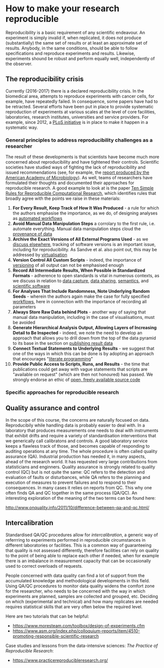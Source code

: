 How to make your research reproducible
======================================
Reproducibility is a basic requirement of any scientific endeavour. An experiment is simply invalid if, when replicated, it does not produce (substantially) the same set of results or at least an approximate set of results. Anybody, in the same conditions, should be able to follow specifications and reproduce experiments and results. Likewise, experiments shound be robust and perform equally well, independently of the observer.

The reproducibility crisis
--------------------------
Currently (2016-2017) there is a declared reproducibility crisis. In the biomedical area, attempts to reproduce experiments with cancer cells, for example, have repeatedly failed. In consequence, some papers have had to be retracted. Several efforts have been put in place to provide systematic reproduction of experiments at various scales at the level of core facilities, laboratories, research institutes, universities and service providers. For example, since 2012, a [PLoS initiative](http://blogs.plos.org/everyone/2012/08/14/plos-one-launches-reproducibility-initiative/) is in place to make it happen in a systematic way.

### General principles to address reproducibility challenges as a researcher
The result of these developments is that scientists have become much more concerned about reproducibility and have tightened their controls. Scientific societies have studied ways of fighting the lack of reproducibility and issued recommendations (see, for example, the [report produced by the American Academy of Microbiology](https://www.asm.org/index.php/colloquium-reports/item/4510-promoting-responsible-scientific-research)). As well, teams of researchers have formulated their thoughts and documented their approaches for reproducible research. A good example to look at is the paper [Ten Simple Rules for Reproducible Computational Research](../REFERENCES#Sandve2013), which identifies rules that broadly agree with the points we raise in these materials:

1. **For Every Result, Keep Track of How It Was Produced** - a rule for which the authors emphasise the importance, as we do, of designing analyses as [automated workflows](../WORKFLOWS)
2. **Avoid Manual Data Manipulation Steps** a corrolary to the first rule, i.e. automate everything. Manual data manipulation steps cloud the [provenance of data](../DATA_CAPTURE#data-provenance)
3. **Archive the Exact Versions of All External Programs Used** - as we [discuss elsewhere](../VERSIONING#software-versioning), tracking of software versions is an important issue, including for reproducibility. As Sandve et al. also point out, this may be addressed by [virtualisation](../WORKFLOWS#sharing-and-re-use)
4. **Version Control All Custom Scripts** - indeed, the importance of [versioning](../VERSIONING) of all output can not be emphasised enough
5. **Record All Intermediate Results, When Possible in Standardized Formats** - adherence to open standards is vital in numerous contexts, as we discuss in relation to [data capture](../DATA_CAPTURE#minimal-information-standards), [data sharing](../DATA_SHARING#the-fair-guiding-principles), [semantics](../SEMANTICS), and [scientific software](../SCIENTIFIC_SOFTWARE)
6. **For Analyses That Include Randomness, Note Underlying Random Seeds** - wherein the authors again make the case for fully specified [workflows](../WORKFLOWS), here in connection with the importance of recording all parameters
7. **Always Store Raw Data behind Plots** - another way of saying that manual data manipulation, including in the case of visualisations, must be avoided
8. **Generate Hierarchical Analysis Output, Allowing Layers of Increasing Detail to Be Inspected** - indeed, we note the need to develop an approach that allows you to drill down from the top of the data pyramid to its base in the section on [publishing result data](../DATA_SHARING#publishing-result-data)
9. **Connect Textual Statements to Underlying Results** - we suggest that one of the ways in which this can be done is by adopting an approach that encourages "[literate programming](../SCIENTIFIC_SOFTWARE#literate-programming)"
10. **Provide Public Access to Scripts, Runs, and Results** - the time that publications could get away with vague statements that scripts are "available on request" (which are then not honoured) has passed. We strongly endorse an ethic of [open, freely available source code](../SCIENTIFIC_SOFTWARE#working-with-others)

### Specific approaches for reproducible research

Quality assurance and control
-----------------------------
In the scope of this course, the concerns are naturally focused on data. Reproducibily while handling data is probably easier to deal with. In a laboratory that produces measurements one needs to deal with instruments that exhibit drifts and require a variety of standardisation interventions that we generically call calibratons and controls. A good laboratory service keeps a flawless track of those, and becomes capable of responding to auditing operations at any time. The whole procedure is often called quality assurance (QA). Industrial production has needed it, in many aspects, ahead of the research world. It has requested very large contributions from statisticians and enginners. Quality assurance is strongly related to quality control (QC) but is not quite the same: QC refers to the detection and evaluation of faults or disturbances, while QA refers to the planning and execution of measures to prevent failures and to respond to their consequences. In many cases it relies on reports from QC. This why one often finds QA and QC together in the same process (QA/QC). An interesting exploration of the meaning of the two terms can be found here:

http://www.onquality.info/2011/10/difference-between-qa-and-qc.html/

Intercalibration
----------------
Standardised QA/QC procedures allow for _intercalibration_, a generic way of referrring to experiments performed in reproducible circumstances in different laboratories or facilities. This is a common way of guaranteeing that quality is not assessed differently, therefore facilities can rely on quality to the point of being able to replace each other if needed, when for example there is an imbalance in measurement capacity that can be occasionally used to correct overloads of requests.

People concerned with data quality can find a lot of support from the accumulated knowledge and methodological developments in this field. Using QA/QC procedures to monitor data quality widens the comfort zone for the researcher, who needs to be concerned with the way in which experiments are planned, samples are collected and grouped, etc. Deciding on which (experimental and technical) and how many replicates are needed requires statistical skills that are very often below the required level.  

Here are two tutorials that can be helpful:

- https://www.moresteam.com/toolbox/design-of-experiments.cfm
- https://www.asm.org/index.php/colloquium-reports/item/4510-promoting-responsible-scientific-research

Case studies and lessons from the data-intensive sciences: _The Practice of Reproducible Research_:

- https://www.practicereproducibleresearch.org/

